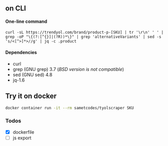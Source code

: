 ## on CLI

#### One-line command

```
curl -sL https://trendyol.com/brand/product-p-[SKU] | tr '\r\n' ' ' | grep -oP "\{(?:[^{}]|(?R))*\}" | grep 'alternativeVariants' | sed -s 's/<[^>]*>//g' | jq -c .product
```

#### Dependencies

- curl
- grep (GNU grep) 3.7 (_BSD version is not compatible_)
- sed (GNU sed) 4.8
- jq-1.6


## Try it on docker

```bash
docker container run -it --rm sametcodes/tyolscraper SKU
```

### Todos

- [x] dockerfile
- [ ] js export
